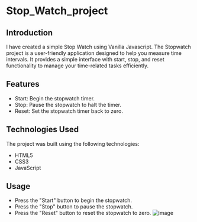# Stop_Watch_project
## Introduction
I have created a simple Stop Watch using Vanilla Javascript. The Stopwatch project is a user-friendly application designed to help you measure time intervals. It provides a simple interface with start, stop, and reset functionality to manage your time-related tasks efficiently.
## Features
* Start: Begin the stopwatch timer.
* Stop: Pause the stopwatch to halt the timer.
* Reset: Set the stopwatch timer back to zero.
  
## Technologies Used
The project was built using the following technologies:

* HTML5
* CSS3
* JavaScript

## Usage
* Press the "Start" button to begin the stopwatch.
* Press the "Stop" button to pause the stopwatch.
* Press the "Reset" button to reset the stopwatch to zero.
![image](https://github.com/Pushkar1505/Stop_Watch_project/assets/140186749/a07dd421-ea2b-4c52-b777-ebd5a8f8f3e8)

